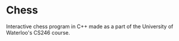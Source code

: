 # Chess
Interactive chess program in C++ made as a part of the University of Waterloo's CS246 course.
